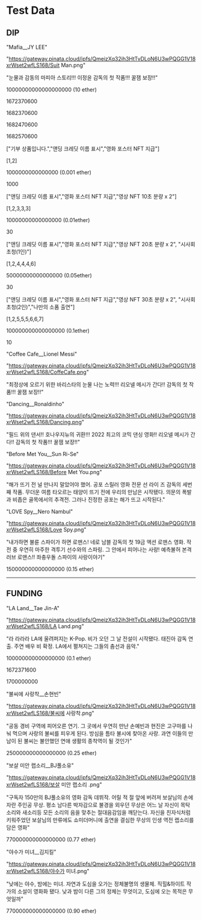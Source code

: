 # Test Data

## DIP

"Mafia__JY LEE"

"https://gateway.pinata.cloud/ipfs/QmeizXq32ih3HtTvDLoN6U3wPQGG1V18xrWset2wfLS168/Suit Man.png"

"눈물과 감동의 마피아 스토리!!! 이정윤 감독의 첫 작품!!! 꿀잼 보장!!"

10000000000000000000 (10 ether)

1672370600

1682370600

1682470600

1682570600



["기부 상품입니다.","앤딩 크레딧 이름 표시","영화 포스터 NFT 지급"]

[1,2]

1000000000000000 (0.001 ether)

1000



["앤딩 크레딧 이름 표시","영화 포스터 NFT 지급","영상 NFT 10초 분량 x 2"]

[1,2,3,3,3]

10000000000000000 (0.01ether)

30



["앤딩 크레딧 이름 표시","영화 포스터 NFT 지급","영상 NFT 20초 분량 x 2", "시사회 초청(1인)"]

[1,2,4,4,4,6]

50000000000000000 (0.05ether)

30



["앤딩 크레딧 이름 표시","영화 포스터 NFT 지급","영상 NFT 30초 분량 x 2", "시사회 초청(2인)","나만의 소품 출연"]

[1,2,5,5,5,6,6,7]

100000000000000000 (0.1ether)

10



"Coffee Cafe__Lionel Messi"

"https://gateway.pinata.cloud/ipfs/QmeizXq32ih3HtTvDLoN6U3wPQGG1V18xrWset2wfLS168/CoffeCafe.png"

"최정상에 오르기 위한 바리스타의 눈물 나는 노력!!! 리오넬 메시가 간다!! 감독의 첫 작품!!! 꿀잼 보장!!"



"Dancing__Ronaldinho"

"https://gateway.pinata.cloud/ipfs/QmeizXq32ih3HtTvDLoN6U3wPQGG1V18xrWset2wfLS168/Dancing.png"

"필드 위의 댄서!! 호나우지뉴의 귀환!!! 2022 최고의 코믹 댄싱 영화!! 리오넬 메시가 간다!! 감독의 첫 작품!!! 꿀잼 보장!!"



"Before Met You__Sun Ri-Se"

"https://gateway.pinata.cloud/ipfs/QmeizXq32ih3HtTvDLoN6U3wPQGG1V18xrWset2wfLS168/Before Met You.png"

"해가 뜨기 전 널 만나지 말았어야 했어. 공포 스릴러 영화 전문 선 라이 즈 감독의 세번째 작품. 무더운 여름 타오르는 태양이 뜨기 전에 우리의 만남은 시작됐다. 의문의 폭발과 비좁은 골목에서의 추격전. 그러나 진정한 공포는 해가 뜨고 시작된다."



"LOVE Spy__Nero Nambul"

"https://gateway.pinata.cloud/ipfs/QmeizXq32ih3HtTvDLoN6U3wPQGG1V18xrWset2wfLS168/Love Spy.png"

"내가하면 불륜 스파이가 하면 로맨스! 네로 남블 감독의 첫 19금 액션 로맨스 영화. 작전 중 우연히 마주한 격투기 선수와의 스파링. 그 안에서 피어나는 사랑! 예측불허 본격 러브 로맨스!! 좌충우돌 스파이의 사랑이야기"

150000000000000000 (0.15 ether)



---

## FUNDING

"LA Land__Tae Jin-A"

"https://gateway.pinata.cloud/ipfs/QmeizXq32ih3HtTvDLoN6U3wPQGG1V18xrWset2wfLS168/LA Land.png"

"라 라라라 LA에 울려퍼지는 K-Pop. 비가 오던 그 날 전설이 시작됐다. 태진아 감독 연출. 주연 배우 비 확정. LA에서 펼쳐지는 그들의 춤선과 음악."

100000000000000000 (0.1 ether)

1672371600

1700000000



"불씨에 사랑착__손현빈"

"https://gateway.pinata.cloud/ipfs/QmeizXq32ih3HtTvDLoN6U3wPQGG1V18xrWset2wfLS168/불씨에 사랑착.png"

"공동 경비 구역에 피어오른 연기. 그 곳에서 우연히 만난 손예빈과 현진은 고구마를 나눠 먹으며 사랑의 불씨를 피우게 된다. 방심을 틈타 불시에 찾아온 사랑. 과연 이들의 만남이 된 불씨는 불안했던 연애 생활의 종착역이 될 것인가"

250000000000000000 (0.25 ether)



"보살 미안 랩소리__BJ풀소유"

"https://gateway.pinata.cloud/ipfs/QmeizXq32ih3HtTvDLoN6U3wPQGG1V18xrWset2wfLS168/보살 미안 랩소리 .png"

"구독자 150만의 BJ풀소유의 영화 감독 데뷔작. 어릴 적 절 앞에 버려져 보살님의 손에 자란 주인공 무상. 평소 남다른 박자감으로 불경을 외우던 무상은 어느 날 자신이 목탁 소리와 새소리등 모든 소리의 음을 맞추는 절대음감임을 깨닫는다. 자신을 친자식처럼 키워주었던 보살님의 만류에도 쇼미더머니에 출연을 결심한 무상의 인생 역전 랩소리를 담은 영화"

770000000000000000 (0.77 ether)



"야수가 미녀__김지킬"

"https://gateway.pinata.cloud/ipfs/QmeizXq32ih3HtTvDLoN6U3wPQGG1V18xrWset2wfLS168/야수가 미녀.png"

"낮에는 야수, 밤에는 미녀. 자연과 도심을 오가는 정체불명의 생물체. 직힐&하이트 작가의 소설이 영화화 됐다. 낮과 밤이 다른 그의 정체는 무엇이고, 도심에 오는 목적은 무엇일까"

770000000000000000 (0.90 ether)